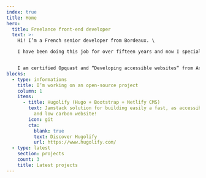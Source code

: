 ```yaml
---
index: true
title: Home
hero:
  title: Freelance front-end developer
  text: >-
    Hi! I’m a French senior developer from Bordeaux. \

    I have been doing this job for over fifteen years and now I specialize in low carbon and accessible websites. 


    I am certified Opquast and “Developing accessible websites“ from Access42.
blocks:
  - type: informations
    title: I’m working on an open-source project
    column: 1
    items:
      - title: Hugolify (Hugo + Bootstrap + Netlify CMS)
        text: Jamstack solution for building easily a fast, as accessible as possible
          and low carbon website!
        icon: git
        cta:
          blank: true
          text: Discover Hugolify
          url: https://www.hugolify.com/
  - type: latest
    section: projects
    count: 3
    title: Latest projects
---
```


